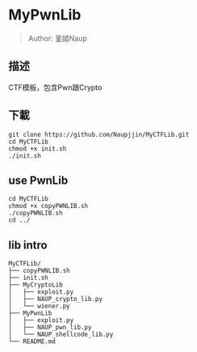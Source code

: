 # MyPwnLib
> Author: 堇姬Naup

## 描述
CTF模板，包含Pwn跟Crypto

## 下載
```
git clone https://github.com/Naupjjin/MyCTFLib.git
cd MyCTFLib
chmod +x init.sh
./init.sh
```

## use PwnLib
```
cd MyCTFLib
chmod +x copyPWNLIB.sh
./copyPWNLIB.sh
cd ../
```

## lib intro
```
MyCTFLib/
├── copyPWNLIB.sh
├── init.sh
├── MyCryptoLib
│   ├── exploit.py
│   ├── NAUP_crypto_lib.py
│   └── wiener.py
├── MyPwnLib
│   ├── exploit.py
│   ├── NAUP_pwn_lib.py
│   └── NAUP_shellcode_lib.py
└── README.md
```